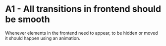 # A1 - All transitions in frontend should be smooth

Whenever elements in the frontend need to appear, to be hidden or moved it should happen using an animation.
